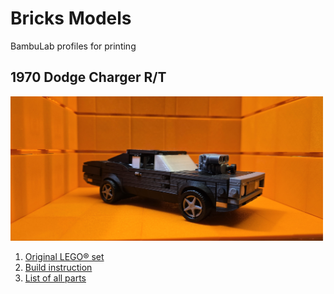 # Bricks Models
BambuLab profiles for printing

## 1970 Dodge Charger R/T
<img src="1970 Dodge Charger RT/imgs/1.jpg" alt="1970 Dodge Charger RT" width="500">

1. [Original LEGO&reg; set](https://www.lego.com/en-au/product/fast-furious-1970-dodge-charger-r-t-76912)
2. [Build instruction](https://lego.brickinstructions.com/lego_instructions/set/76912/Fast_and_Furious_1970_Dodge_Charger_R/T)
3. [List of all parts](https://rebrickable.com/sets/76912-1/fast-furious-1970-dodge-charger-rt)